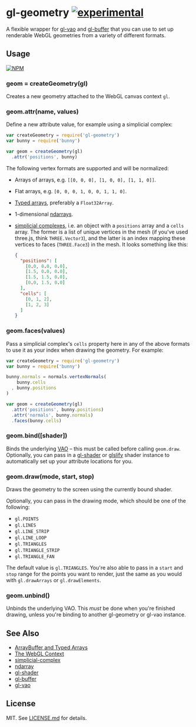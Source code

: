 # gl-geometry [![experimental](http://badges.github.io/stability-badges/dist/experimental.svg)](http://github.com/badges/stability-badges)

A flexible wrapper for [gl-vao](http://github.com/mikolalysenko/gl-vao)
and [gl-buffer](http://github.com/mikolalysenko/gl-buffer) that you can use to
set up renderable WebGL geometries from a variety of different formats.

## Usage ##

[![NPM](https://nodei.co/npm/gl-geometry.png)](https://nodei.co/npm/gl-geometry/)

### geom = createGeometry(gl) ###

Creates a new geometry attached to the WebGL canvas context `gl`.

### geom.attr(name, values) ###

Define a new attribute value, for example using a simplicial complex:

``` javascript
var createGeometry = require('gl-geometry')
var bunny = require('bunny')

var geom = createGeometry(gl)
  .attr('positions', bunny)
```

The following vertex formats are supported and will be normalized:

* Arrays of arrays, e.g. `[[0, 0, 0], [1, 0, 0], [1, 1, 0]]`.

* Flat arrays, e.g. `[0, 0, 0, 1, 0, 0, 1, 1, 0]`.

* [Typed arrays](https://developer.mozilla.org/en-US/docs/Web/JavaScript/Typed_arrays),
  preferably a `Float32Array`.

* 1-dimensional [ndarrays](http://github.com/mikolalysenko/ndarray).

* [simplicial complexes](https://github.com/mikolalysenko/simplicial-complex),
  i.e. an object with a `positions` array and a `cells` array. The former is
  a list of unique vertices in the mesh (if you've used three.js, think
  `THREE.Vector3`), and the latter is an index mapping these vertices to faces
  (`THREE.Face3`) in the mesh. It looks something like this:

  ``` json
  {
    "positions": [
      [0.0, 0.0, 0.0],
      [1.5, 0.0, 0.0],
      [1.5, 1.5, 0.0],
      [0.0, 1.5, 0.0]
    ],
    "cells": [
      [0, 1, 2],
      [1, 2, 3]
    ]
  }
  ```

### geom.faces(values) ###

Pass a simplicial complex's `cells` property here in any of the above formats
to use it as your index when drawing the geometry. For example:

``` javascript
var createGeometry = require('gl-geometry')
var bunny = require('bunny')

bunny.normals = normals.vertexNormals(
    bunny.cells
  , bunny.positions
)

var geom = createGeometry(gl)
  .attr('positions', bunny.positions)
  .attr('normals', bunny.normals)
  .faces(bunny.cells)
```

### geom.bind([shader]) ###

Binds the underlying [VAO](https://github.com/gl-modules/gl-vao) – this must
be called before calling `geom.draw`. Optionally, you can pass in a
[gl-shader](http://github.com/gl-modules/gl-shader) or
[glslify](http://github.com/chrisdickinson/glslify) shader instance to
automatically set up your attribute locations for you.

### geom.draw(mode, start, stop) ###

Draws the geometry to the screen using the currently bound shader.

Optionally, you can pass in the drawing mode, which should be one of the
following:

* `gl.POINTS`
* `gl.LINES`
* `gl.LINE_STRIP`
* `gl.LINE_LOOP`
* `gl.TRIANGLES`
* `gl.TRIANGLE_STRIP`
* `gl.TRIANGLE_FAN`

The default value is `gl.TRIANGLES`. You're also able to pass in a `start` and
`stop` range for the points you want to render, just the same as you would
with `gl.drawArrays` or `gl.drawElements`.

### geom.unbind() ###

Unbinds the underlying VAO. This *must* be done when you're finished drawing,
unless you're binding to another gl-geometry or gl-vao instance.

## See Also

* [ArrayBuffer and Typed Arrays](https://www.khronos.org/registry/webgl/specs/1.0/#5.13)
* [The WebGL Context](https://www.khronos.org/registry/webgl/specs/1.0/#5.14)
* [simplicial-complex](http://github.com/mikolalysenko/simplicial-complex)
* [ndarray](http://github.com/mikolalysenko/ndarray)
* [gl-shader](http://github.com/mikolalysenko/gl-shader)
* [gl-buffer](http://github.com/mikolalysenko/gl-buffer)
* [gl-vao](http://github.com/mikolalysenko/gl-vao)

## License

MIT. See [LICENSE.md](http://github.com/hughsk/is-typedarray/blob/master/LICENSE.md) for details.
